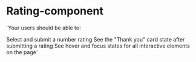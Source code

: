 # Rating-component
`Your users should be able to:

Select and submit a number rating
See the "Thank you" card state after submitting a rating
See hover and focus states for all interactive elements on the page`

